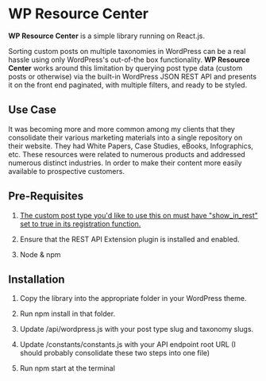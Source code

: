 # WP Resource Center

**WP Resource Center** is a simple library running on React.js.

Sorting custom posts on multiple taxonomies in WordPress can be a real hassle using only WordPress's out-of-the box functionality. **WP Resource Center** works around this limitation by querying post type data (custom posts or otherwise) via the built-in WordPress JSON REST API and presents it on the front end paginated, with multiple filters, and ready to be styled.

## Use Case

It was becoming more and more common among my clients that they consolidate their various marketing materials into a single repository on their website. They had White Papers, Case Studies, eBooks, Infographics, etc. These resources were related to numerous products and addressed numerous distinct industries. In order to make their content more easily available to prospective customers.

## Pre-Requisites

1. [The custom post type you'd like to use this on must have "show_in_rest" set to true in its registration function.](https://developer.wordpress.org/rest-api/extending-the-rest-api/adding-rest-api-support-for-custom-content-types/)

2. Ensure that the REST API Extension plugin is installed and enabled.

3. Node & npm

## Installation

1. Copy the library into the appropriate folder in your WordPress theme.

2. Run npm install in that folder.

3. Update /api/wordpress.js with your post type slug and taxonomy slugs.

4. Update /constants/constants.js with your API endpoint root URL (I should probably consolidate these two steps into one file)

5. Run npm start at the terminal
